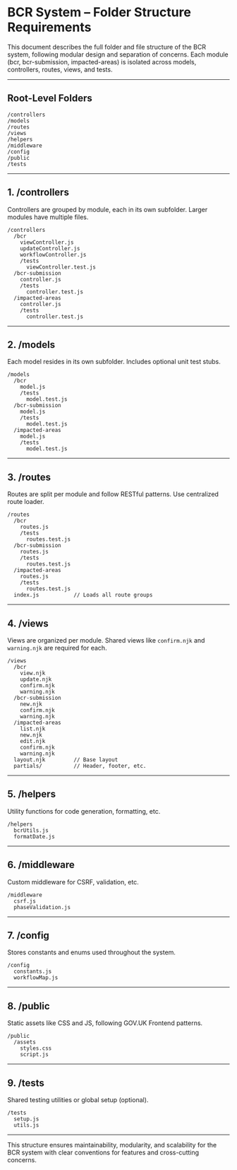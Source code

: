 
# BCR System – Folder Structure Requirements

This document describes the full folder and file structure of the BCR system, following modular design and separation of concerns. Each module (bcr, bcr-submission, impacted-areas) is isolated across models, controllers, routes, views, and tests.

---

## Root-Level Folders

```
/controllers
/models
/routes
/views
/helpers
/middleware
/config
/public
/tests
```

---

## 1. /controllers

Controllers are grouped by module, each in its own subfolder. Larger modules have multiple files.

```
/controllers
  /bcr
    viewController.js
    updateController.js
    workflowController.js
    /tests
      viewController.test.js
  /bcr-submission
    controller.js
    /tests
      controller.test.js
  /impacted-areas
    controller.js
    /tests
      controller.test.js
```

---

## 2. /models

Each model resides in its own subfolder. Includes optional unit test stubs.

```
/models
  /bcr
    model.js
    /tests
      model.test.js
  /bcr-submission
    model.js
    /tests
      model.test.js
  /impacted-areas
    model.js
    /tests
      model.test.js
```

---

## 3. /routes

Routes are split per module and follow RESTful patterns. Use centralized route loader.

```
/routes
  /bcr
    routes.js
    /tests
      routes.test.js
  /bcr-submission
    routes.js
    /tests
      routes.test.js
  /impacted-areas
    routes.js
    /tests
      routes.test.js
  index.js           // Loads all route groups
```

---

## 4. /views

Views are organized per module. Shared views like `confirm.njk` and `warning.njk` are required for each.

```
/views
  /bcr
    view.njk
    update.njk
    confirm.njk
    warning.njk
  /bcr-submission
    new.njk
    confirm.njk
    warning.njk
  /impacted-areas
    list.njk
    new.njk
    edit.njk
    confirm.njk
    warning.njk
  layout.njk         // Base layout
  partials/          // Header, footer, etc.
```

---

## 5. /helpers

Utility functions for code generation, formatting, etc.

```
/helpers
  bcrUtils.js
  formatDate.js
```

---

## 6. /middleware

Custom middleware for CSRF, validation, etc.

```
/middleware
  csrf.js
  phaseValidation.js
```

---

## 7. /config

Stores constants and enums used throughout the system.

```
/config
  constants.js
  workflowMap.js
```

---

## 8. /public

Static assets like CSS and JS, following GOV.UK Frontend patterns.

```
/public
  /assets
    styles.css
    script.js
```

---

## 9. /tests

Shared testing utilities or global setup (optional).

```
/tests
  setup.js
  utils.js
```

---

This structure ensures maintainability, modularity, and scalability for the BCR system with clear conventions for features and cross-cutting concerns.
